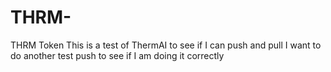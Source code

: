 # THRM-
THRM Token
This is a test of ThermAI to see if I can push and pull 
I want to do another test push to see if I am doing it correctly
